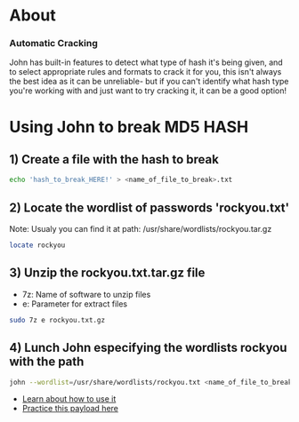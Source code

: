 # About
### Automatic Cracking

John has built-in features to detect what type of hash it's being given, and to select appropriate rules and formats to crack it for you, this isn't always the best idea as it can be unreliable- but if you can't identify what hash type you're working with and just want to try cracking it, it can be a good option! 

# Using John to break MD5 HASH

## 1) Create a file with the hash to break
```bash
echo 'hash_to_break_HERE!' > <name_of_file_to_break>.txt
```

## 2) Locate the wordlist of passwords 'rockyou.txt'
Note: Usualy you can find it at path: /usr/share/wordlists/rockyou.tar.gz
```bash
locate rockyou
```
## 3) Unzip the rockyou.txt.tar.gz file
- 7z: Name of software to unzip files
- e: Parameter for extract files
```bash
sudo 7z e rockyou.txt.gz
```
## 4) Lunch John especifying the wordlists rockyou with the path
```bash
john --wordlist=/usr/share/wordlists/rockyou.txt <name_of_file_to_break> --format=Raw-MD5
```
- [Learn about how to use it](https://youtu.be/pF7uz_ptuFc?t=356)
- [Practice this payload here](https://tryhackme.com/room/corridor)
